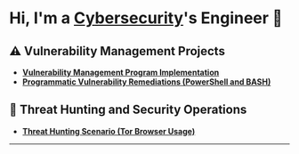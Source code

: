 # Hi, I'm a <a href="https://www.linkedin.com/in/adam-gerber-8958b4177/">Cybersecurity</a>'s Engineer 🔐

## ⚠️ Vulnerability Management Projects

- **[Vulnerability Management Program Implementation](https://github.com/adamgerbercyber)**
- **[Programmatic Vulnerability Remediations (PowerShell and BASH)](https://github.com/adamgerbercyber)**

## 🚨 Threat Hunting and Security Operations

- **[Threat Hunting Scenario (Tor Browser Usage)](https://github.com/joshmadakor0/threat-hunting-scenario-tor)**

<hr/>


<!--
<img width="35" alt="image" src="https://github.com/user-attachments/assets/2f41c7cd-5ea8-4475-b451-a37161b6c3fb"> 
<img width="35" alt="image" src="https://github.com/user-attachments/assets/77649969-9910-4994-8b96-74a116cfb2a8">
-->
